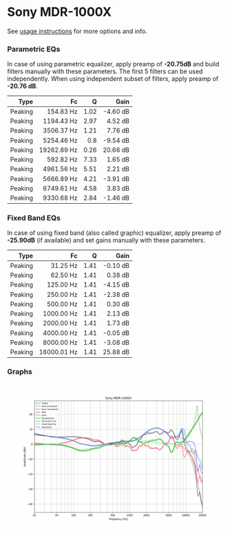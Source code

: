 # Sony MDR-1000X
See [usage instructions](https://github.com/jaakkopasanen/AutoEq#usage) for more options and info.

### Parametric EQs
In case of using parametric equalizer, apply preamp of **-20.75dB** and build filters manually
with these parameters. The first 5 filters can be used independently.
When using independent subset of filters, apply preamp of **-20.76 dB**.

| Type    | Fc          |    Q | Gain     |
|--------:|------------:|-----:|---------:|
| Peaking | 154.83 Hz   | 1.02 | -4.60 dB |
| Peaking | 1194.43 Hz  | 2.97 | 4.52 dB  |
| Peaking | 3506.37 Hz  | 1.21 | 7.76 dB  |
| Peaking | 5254.46 Hz  | 0.8  | -9.54 dB |
| Peaking | 19262.89 Hz | 0.26 | 20.66 dB |
| Peaking | 592.82 Hz   | 7.33 | 1.65 dB  |
| Peaking | 4961.56 Hz  | 5.51 | 2.21 dB  |
| Peaking | 5666.89 Hz  | 4.21 | -3.91 dB |
| Peaking | 6749.61 Hz  | 4.58 | 3.83 dB  |
| Peaking | 9330.68 Hz  | 2.84 | -1.46 dB |

### Fixed Band EQs
In case of using fixed band (also called graphic) equalizer, apply preamp of **-25.90dB**
(if available) and set gains manually with these parameters.

| Type    | Fc          |    Q | Gain     |
|--------:|------------:|-----:|---------:|
| Peaking | 31.25 Hz    | 1.41 | -0.10 dB |
| Peaking | 62.50 Hz    | 1.41 | 0.38 dB  |
| Peaking | 125.00 Hz   | 1.41 | -4.15 dB |
| Peaking | 250.00 Hz   | 1.41 | -2.38 dB |
| Peaking | 500.00 Hz   | 1.41 | 0.30 dB  |
| Peaking | 1000.00 Hz  | 1.41 | 2.13 dB  |
| Peaking | 2000.00 Hz  | 1.41 | 1.73 dB  |
| Peaking | 4000.00 Hz  | 1.41 | -0.05 dB |
| Peaking | 8000.00 Hz  | 1.41 | -3.08 dB |
| Peaking | 16000.01 Hz | 1.41 | 25.88 dB |

### Graphs
![](./Sony%20MDR-1000X.png)